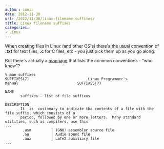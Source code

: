 ```yaml
---
author: sonia
date: 2012-11-30
url: /2012/11/30/linux-filename-suffixes/
title: Linux filename suffixes
categories:
- Linux
---
```


When creating files in Linux (and other OS's) there's the usual convention of **.txt** for text files, **.c** for C files, etc - you just pick them up as you go along.

<!--more-->

But there's actually a [manpage](https://www.kernel.org/doc/man-pages/online/pages/man7/suffixes.7.html) that lists the common conventions - "who knew"?

    
    % man suffixes
    SUFFIXES(7)                           Linux Programmer's Manual                           SUFFIXES(7)
    
    NAME
           suffixes - list of file suffixes
    
    DESCRIPTION
           It  is  customary to indicate the contents of a file with the file suffix, which consists of a
           period, followed by one or more letters.  Many standard utilities, such as compilers, use this
    ...
            .asm         │ (GNU) assembler source file
            .au          │ Audio sound file
            .aux         │ LaTeX auxiliary file
    ...
